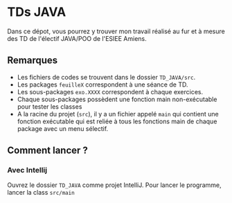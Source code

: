 # TDs JAVA 
Dans ce dépot, vous pourrez y trouver mon travail réalisé au fur et à mesure
des TD de l'électif JAVA/POO de l'ESIEE Amiens.

## Remarques

- Les fichiers de codes se trouvent dans le dossier `TD_JAVA/src`.
- Les packages `feuilleX` correspondent à une séance de TD.
- Les sous-packages `exo.XXXX` correspondent à chaque exercices.
- Chaque sous-packages possèdent une fonction main non-exécutable pour tester les classes
- A la racine du projet (`src`), il y a un fichier appelé `main` qui contient une
  fonction exécutable qui est reliée à tous les fonctions main de chaque package avec un menu sélectif.
  
## Comment lancer ?

### Avec Intellij

Ouvrez le dossier `TD_JAVA` comme projet IntelliJ. Pour lancer le programme, lancer la class `src/main`


